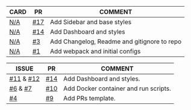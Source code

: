 CARD|PR|COMMENT
---|---|---
[N/A]() | [#17](https://github.com/frismaury/gelmdetra/pull/17) | Add Sidebar and base styles
[N/A]() | [#14](https://github.com/frismaury/gelmdetra/pull/14) | Add Dashboard and styles
[N/A]() | [#3](https://github.com/frismaury/gelmdetra/pull/3) | Add Changelog, Readme and gitignore to repo
[N/A]() | [#1](https://github.com/frismaury/gelmdetra/pull/1) | Add webpack and initial configs

ISSUE|PR|COMMENT
---|---|---
[#11](https://github.com/frismaury/gelmdetra/issues/11) & [#12](https://github.com/frismaury/gelmdetra/issues/12) | [#14](https://github.com/frismaury/gelmdetra/pull/14) | Add Dashboard and styles.
[#6](https://github.com/frismaury/gelmdetra/issues/6) & [#7](https://github.com/frismaury/gelmdetra/issues/7) | [#10](https://github.com/frismaury/gelmdetra/pull/10) | Add Docker container and run scripts.
[#4](https://github.com/frismaury/gelmdetra/issues/4) | [#9](https://github.com/frismaury/gelmdetra/pull/9) | Add PRs template.
